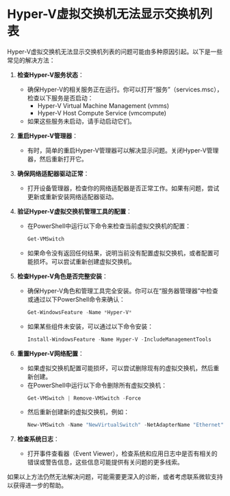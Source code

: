 # Hyper-V虚拟交换机无法显示交换机列表

Hyper-V虚拟交换机无法显示交换机列表的问题可能由多种原因引起。以下是一些常见的解决方法：

1. **检查Hyper-V服务状态**：
   - 确保Hyper-V的相关服务正在运行。你可以打开“服务”（services.msc），检查以下服务是否启动：
     - Hyper-V Virtual Machine Management (vmms)
     - Hyper-V Host Compute Service (vmcompute)
   - 如果这些服务未启动，请手动启动它们。

2. **重启Hyper-V管理器**：
   - 有时，简单的重启Hyper-V管理器可以解决显示问题。关闭Hyper-V管理器，然后重新打开它。

3. **确保网络适配器驱动正常**：
   - 打开设备管理器，检查你的网络适配器是否正常工作。如果有问题，尝试更新或重新安装网络适配器驱动。

4. **验证Hyper-V虚拟交换机管理工具的配置**：
   - 在PowerShell中运行以下命令来检查当前虚拟交换机的配置：
     ```powershell
     Get-VMSwitch
     ```
   - 如果命令没有返回任何结果，说明当前没有配置虚拟交换机，或者配置可能损坏。可以尝试重新创建虚拟交换机。

5. **检查Hyper-V角色是否完整安装**：
   - 确保Hyper-V角色和管理工具完全安装。你可以在“服务器管理器”中检查或通过以下PowerShell命令来确认：
     ```powershell
     Get-WindowsFeature -Name *Hyper-V*
     ```
   - 如果某些组件未安装，可以通过以下命令安装：
     ```powershell
     Install-WindowsFeature -Name Hyper-V -IncludeManagementTools
     ```

6. **重置Hyper-V网络配置**：
   - 如果虚拟交换机配置可能损坏，可以尝试删除现有的虚拟交换机，然后重新创建。
   - 在PowerShell中运行以下命令删除所有虚拟交换机：
     ```powershell
     Get-VMSwitch | Remove-VMSwitch -Force
     ```
   - 然后重新创建新的虚拟交换机，例如：
     ```powershell
     New-VMSwitch -Name "NewVirtualSwitch" -NetAdapterName "Ethernet" -AllowManagementOS $true
     ```

7. **检查系统日志**：
   - 打开事件查看器（Event Viewer），检查系统和应用日志中是否有相关的错误或警告信息，这些信息可能提供有关问题的更多线索。

如果以上方法仍然无法解决问题，可能需要更深入的诊断，或者考虑联系微软支持以获得进一步的帮助。

